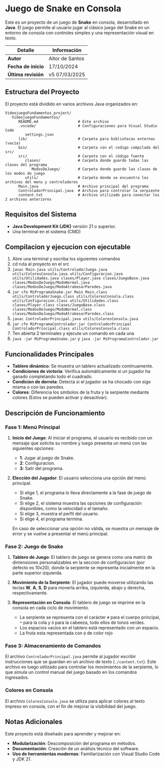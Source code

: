 # Juego de Snake en Consola

Este es un proyecto de un juego de **Snake** en consola, desarrollado en **Java**. El juego permite al usuario jugar al clásico juego del Snake en un entorno de consola con controles simples y una representación visual en texto.

| Detalle              | Información       |
|----------------------|-------------------|
| **Autor**            | Aitor de Santos   |
| **Fecha de inicio**  | 17/10/2024        |
| **Última revisión**  | v5 07/03/2025     |

## Estructura del Proyecto

El proyecto está dividido en varios archivos Java organizados en:

```plaintext
VideojuegoFundamentos_project/
   VideojuegoFundamentos/
      README.md                  # Este archivo
      .vscode/                   # Configuraciones para Visual Studio Code
         settings.json
      lib/                       # Carpeta para bibliotecas externas (vacía)
      bin/                       # Carpeta con el codigo compilado del src/
      src/                       # Carpeta con el código fuente
         clases/                 # Carpeta donde guardo todas las clases del programa
            ModosDeJuego/        # Carpeta donde guardo las clases de los modos de juego
         utils/                  # Carpeta donde se encuentra los archivos del menu y controladores
      Main.java                  # Archivo principal del programa
      ControladorPrincipal.java  # Archivo para controlar la serpiente
      content.txt                # Archivo utilizado para conectar los 2 archivos anteriores
```

## Requisitos del Sistema

- **Java Development Kit (JDK)** versión 21 o superior.
- Una terminal en el sistema (CMD)

## Compilacion y ejecucion con ejecutable

1. Abre una terminal y escriba los siguientes comandos
2. cd ruta al proyecto en el src
3. `javac Main.java utils/ControladorJuego.java utils/ColoresConsola.java utils/Configuracion.java utils/Utilidades.java clases/Player.java clases/JuegoBase.java clases/ModosDeJuego/ModoNormal.java clases/ModosDeJuego/ModoAtrabesarParedes.java`
4. `jar cfe MiProgramaSnake.jar Main Main.class utils/ControladorJuego.class utils/ColoresConsola.class utils/Configuracion.class utils/Utilidades.class clases/Player.class clases/JuegoBase.class clases/ModosDeJuego/ModoNormal.class clases/ModosDeJuego/ModoAtrabesarParedes.class`
5. `javac ControladorPrincipal.java utils/ColoresConsola.java`
6. `jar cfe MiProgramaControlador.jar ControladorPrincipal ControladorPrincipal.class utils/ColoresConsola.class`
7. Ten abierta 2 terminales y ejecute un comando en cada una
8. `java -jar MiProgramaSnake.jar` y `java -jar MiProgramaControlador.jar`

## Funcionalidades Principales

- **Tablero dinámico**: Se muestra un tablero actualizado continuamente.
- **Condiciones de victoria**: Verifica automáticamente si un jugador ha ganado completando todo el cuadrado.
- **Condicion de derrota**: Detecta si el jugador se ha chocado con sigo misma o con las paredes.
- **Colores**: Diferencia los símbolos de la fruta y la serpiente mediante colores (Estos se pueden activar y desactivar).

## Descripción de Funcionamiento

### Fase 1: Menú Principal

1. **Inicio del Juego**:
   Al iniciar el programa, el usuario es recibido con un mensaje que solicita su nombre y luego presenta un menú con las siguientes opciones:
   - **1**: Jugar al juego de Snake.
   - **2**: Configuracion.
   - **3**: Salir del programa.

2. **Elección del Jugador**:
   El usuario selecciona una opción del menú principal. 
   - Si elige 1, el programa lo lleva directamente a la fase de juego de Snake. 
   - Si elige 2, el sistema muestra las opciones de configuración disponibles, como la velocidad o el tamaño.
   - Si elige 3, muestra el perfil del usuario. 
   - Si elige 4, el programa termina. 
   
   En caso de seleccionar una opción no válida, se muestra un mensaje de error y se vuelve a presentar el menú principal.

### Fase 2: Juego de Snake

1. **Tablero de Juego**:
   El tablero de juego se genera como una matriz de dimensiones personalizables en la seccion de configuracion (por defecto es 10x20), donde la serpiente se representa inicialmente en la parte superior izquierda.

2. **Movimiento de la Serpiente**:
   El jugador puede moverse utilizando las teclas **W**, **A**, **S**, **D** para moverla arriba, izquierda, abajo y derecha, respectivamente.

3. **Representación en Consola**:
   El tablero de juego se imprime en la consola en cada ciclo de movimiento. 
   - La serpiente se representa con el carácter `#` para el cuerpo principal, `*` para la cola y `O` para la cabeeza, todo ellos de tonos verdes.
   - Los espacios vacíos en el tablero está representado con un espacio.
   - La fruta esta representada con `@` de color rojo

### Fase 3: Almacenamiento de Comandos

El archivo `ControladorPrincipal.java` permite al jugador escribir instrucciones que se guardan en un archivo de texto (`./content.txt`). Este archivo es luego utilizado para controlar los movimientos de la serpiente, lo que simula un control manual del juego basado en los comandos ingresados.

### Colores en Consola

El archivo `ColoresConsola.java` se utiliza para aplicar colores al texto impreso en consola, con el fin de mejorar la visibilidad del juego.

## Notas Adicionales

Este proyecto está diseñado para aprender y mejorar en:

- **Modularización**: Descomposición del programa en métodos.
- **Documentación**: Creación de un análisis técnico del software.
- **Uso de herramientas modernas**: Familiarización con Visual Studio Code y JDK 21.